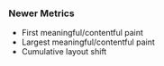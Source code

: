 ### Newer Metrics

* First meaningful/contentful paint
* Largest meaningful/contentful paint
* Cumulative layout shift
